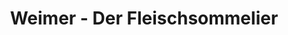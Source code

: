 ---
title: "Weimer - Der Fleischsommelier"
url: /runkel/weimer-der-fleischsommelier/
shop: Metzgerei
---